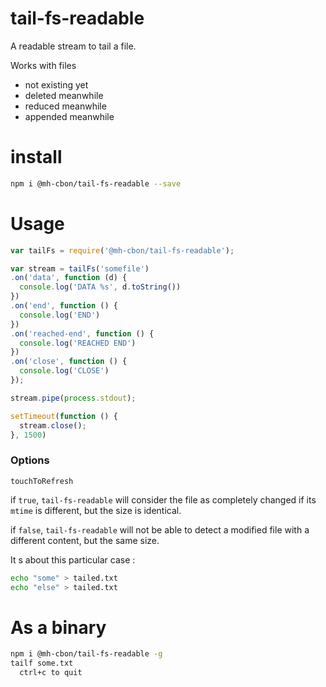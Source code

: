 # tail-fs-readable

A readable stream to tail a file.

Works with files

- not existing yet
- deleted meanwhile
- reduced meanwhile
- appended meanwhile

# install

```sh
npm i @mh-cbon/tail-fs-readable --save
```

# Usage

```js
var tailFs = require('@mh-cbon/tail-fs-readable');

var stream = tailFs('somefile')
.on('data', function (d) {
  console.log('DATA %s', d.toString())
})
.on('end', function () {
  console.log('END')
})
.on('reached-end', function () {
  console.log('REACHED END')
})
.on('close', function () {
  console.log('CLOSE')
});

stream.pipe(process.stdout);

setTimeout(function () {
  stream.close();
}, 1500)
```

### Options

`touchToRefresh`

if `true`, `tail-fs-readable` will consider the
file as completely changed if its `mtime` is different,
but the size is identical.

if `false`, `tail-fs-readable` will not be able to detect a modified file
with a different content, but the same size.

It s about this particular case :

```sh
echo "some" > tailed.txt
echo "else" > tailed.txt
```

# As a binary

```sh
npm i @mh-cbon/tail-fs-readable -g
tailf some.txt
  ctrl+c to quit
```
